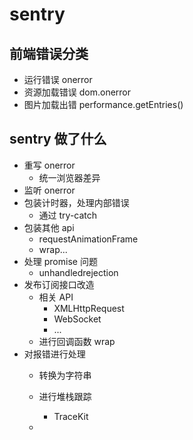 # sentry

## 前端错误分类

- 运行错误 onerror
- 资源加载错误 dom.onerror
- 图片加载出错 performance.getEntries()

## sentry 做了什么

- 重写 onerror
  - 统一浏览器差异
- 监听 onerror
- 包装计时器，处理内部错误
  - 通过 try-catch
- 包装其他 api
  - requestAnimationFrame
  - wrap...
- 处理 promise 问题
  - unhandledrejection
- 发布订阅接口改造
  - 相关 API
    - XMLHttpRequest
    - WebSocket
    - ...
  - 进行回调函数 wrap
- 对报错进行处理
  - 转换为字符串
  - 进行堆栈跟踪
    - TraceKit

  -
